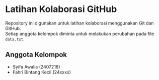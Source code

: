 # Latihan Kolaborasi GitHub

Repository ini digunakan untuk latihan kolaborasi menggunakan Git dan GitHub.  
Setiap anggota kelompok diminta untuk melakukan perubahan pada file `data.txt`.

## Anggota Kelompok
- Syifa Awalia (2407218)
- Fahri Bintang Kecil (24xxxx)
